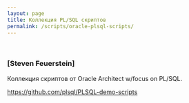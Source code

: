 ```yaml
---
layout: page
title: Коллекция PL/SQL скриптов
permalink: /scripts/oracle-plsql-scripts/
---
```


<br/>

### [Steven Feuerstein]

Коллекция скриптов от Oracle Architect w/focus on PL/SQL.

https://github.com/plsql/PLSQL-demo-scripts
